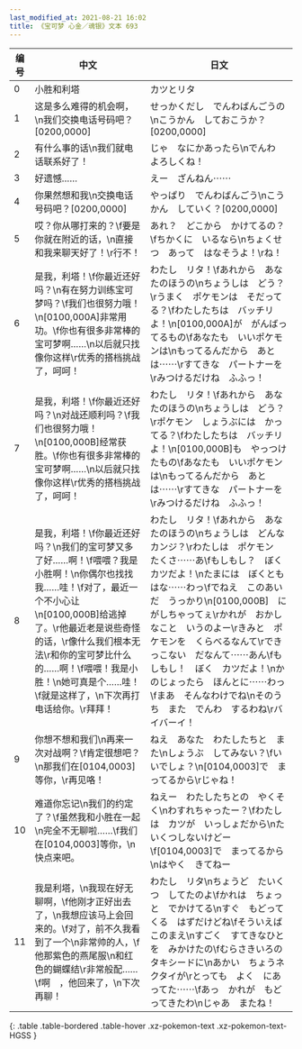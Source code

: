 ```yaml
---
last_modified_at: 2021-08-21 16:02
title: 《宝可梦 心金／魂银》文本 693
---
```

| 编号 | 中文 | 日文 |
| ---- | ---- | ---- |
| 0 | 小胜和利塔 | カツとリタ |
| 1 | 这是多么难得的机会啊，\n我们交换电话号码吧？[0200,0000] | せっかくだし　でんわばんごうの\nこうかん　しておこうか？[0200,0000] |
| 2 | 有什么事的话\n我们就电话联系好了！ | じゃ　なにかあったら\nでんわ　よろしくね！ |
| 3 | 好遗憾…… | えー　ざんねん⋯⋯ |
| 4 | 你果然想和我\n交换电话号码吧？[0200,0000] | やっぱり　でんわばんごう\nこうかん　していく？[0200,0000] |
| 5 | 哎？你从哪打来的？\f要是你就在附近的话，\n直接和我来聊天好了！\r行不！ | あれ？　どこから　かけてるの？\fちかくに　いるなら\nちょくせつ　あって　はなそうよ！\rね！ |
| 6 | 是我，利塔！\f你最近还好吗？\n有在努力训练宝可梦吗？\f我们也很努力哦！\n[0100,000A]非常用功。\f你也有很多非常棒的宝可梦啊……\n以后就只找像你这样\r优秀的搭档挑战了，呵呵！ | わたし　リタ！\fあれから　あなたのほうの\nちょうしは　どう？\rうまく　ポケモンは　そだってる？\fわたしたちは　バッチリよ！\n[0100,000A]が　がんばってるもの\fあなたも　いいポケモンは\nもってるんだから　あとは⋯⋯\rすてきな　パートナーを\rみつけるだけね　ふふっ！ |
| 7 | 是我，利塔！\f你最近还好吗？\n对战还顺利吗？\f我们也很努力哦！\n[0100,000B]经常获胜。\f你也有很多非常棒的宝可梦啊……\n以后就只找像你这样\r优秀的搭档挑战了，呵呵！ | わたし　リタ！\fあれから　あなたのほうの\nちょうしは　どう？\rポケモン　しょうぶには　かってる？\fわたしたちは　バッチリよ！\n[0100,000B]も　やっつけたもの\fあなたも　いいポケモンは\nもってるんだから　あとは⋯⋯\rすてきな　パートナーを\rみつけるだけね　ふふっ！ |
| 8 | 是我，利塔！\f你最近还好吗？\n我们的宝可梦又多了好……啊！\f喂喂？我是小胜啊！\n你偶尔也找找我……哇！\f对了，最近一个不小心让\n[0100,000B]给逃掉了。\r他最近老是说些奇怪的话，\r像什么我们根本无法\r和你的宝可梦比什么的……啊！\f喂喂！我是小胜！\n她可真是个……哇！\f就是这样了，\n下次再打电话给你。\r拜拜！ | わたし　リタ！\fあれから　あなたのほうの\nちょうしは　どんなカンジ？\rわたしは　ポケモン　たくさ⋯⋯あ\fもしもし？　ぼく　カツだよ！\nたまには　ぼくとも　はな⋯⋯わっ\fでねえ　このあいだ　うっかり\n[0100,000B]　にがしちゃってぇ\rかれが　おかしなこと　いうのよー\rきみと　ポケモンを　くらべるなんて\rできっこない　だなんて⋯⋯あん\fもしもし！　ぼく　カツだよ！\nかのじょったら　ほんとに⋯⋯わっ\fまあ　そんなわけでね\nそのうち　また　でんわ　するわね\rバイバーイ！ |
| 9 | 你想不想和我们\n再来一次对战啊？\f肯定很想吧？\n那我们在[0104,0003]等你，\r再见咯！ | ねえ　あなた　わたしたちと　また\nしょうぶ　してみない？\fいいでしょ？\n[0104,0003]で　まってるから\rじゃね！ |
| 10 | 难道你忘记\n我们的约定了？\f虽然我和小胜在一起\n完全不无聊啦……\f我们在[0104,0003]等你，\n快点来吧。 | ねえー　わたしたちとの　やくそく\nわすれちゃったー？\fわたしは　カツが　いっしょだから\nたいくつしないけどー\f[0104,0003]で　まってるから\nはやく　きてねー |
| 11 | 我是利塔，\n我现在好无聊啊，\f他刚才正好出去了，\n我想应该马上会回来的。\f对了，前不久我看到了一个\n非常帅的人，\f他那紫色的燕尾服\n和红色的蝴蝶结\r非常般配……\f啊　，他回来了，\n下次再聊！ | わたし　リタ\nちょうど　たいくつ　してたのよ\fかれは　ちょっと　でかけてる\nすぐ　もどってくる　はずだけどね\fそういえば　このまえ\nすごく　すてきなひとを　みかけたの\fむらさきいろの　タキシードに\nあかい　ちょうネクタイが\rとっても　よく　にあってた⋯⋯\fあっ　かれが　もどってきたわ\nじゃあ　またね！ |
{: .table .table-bordered .table-hover .xz-pokemon-text .xz-pokemon-text-HGSS }
